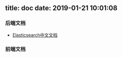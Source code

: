 title: doc
date: 2019-01-21 10:01:08
---
### 后端文档
* [Elasticsearch中文文档](https://www.elastic.co/guide/cn/elasticsearch/guide/cn/index.html)


### 前端文档
